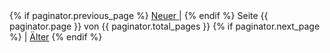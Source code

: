 <div class="pagination">
  {% if paginator.previous_page %}
    <a href="{{ paginator.previous_page_path }}" class="previous">
      Neuer
    </a>
     |
  {% endif %}
  <span class="page_number ">
    Seite {{ paginator.page }} von {{ paginator.total_pages }}
  </span>
  {% if paginator.next_page %}
     |
    <a href="{{ paginator.next_page_path }}" class="next">Älter</a>
  {% endif %}
</div>
